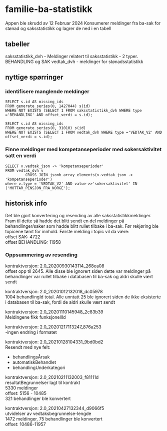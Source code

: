 # familie-ba-statistikk

Appen ble skrudd av 12 Februar 2024
Konsumerer meldinger fra ba-sak for stønad og saksstatistikk og lagrer de ned i en tabell

## tabeller
saksstatistikk_dvh - Meldinger relatert til saksstatistikk - 2 typer. BEHANDLING og SAK
vedtak_dvh - meldinger for stønadsstatistikk

## nyttige spørringer

### identifisere manglende meldinger
```
SELECT s.id AS missing_ids
FROM generate_series(0, 1427044) s(id)
WHERE NOT EXISTS (SELECT 1 FROM saksstatistikk_dvh WHERE type ='BEHANDLING' AND offset_verdi = s.id);

SELECT s.id AS missing_ids
FROM generate_series(0, 31010) s(id)
WHERE NOT EXISTS (SELECT 1 FROM vedtak_dvh WHERE type ='VEDTAK_V2' AND offset_verdi = s.id);
```

### Finne meldinger med kompetanseperioder med sokersaktivitet satt en verdi
```
SELECT v.vedtak_json -> 'kompetanseperioder'
FROM vedtak_dvh v
         CROSS JOIN jsonb_array_elements(v.vedtak_json -> 'kompetanseperioder')
where v.type = 'VEDTAK_V2' AND value->>'sokersaktivitet' IN ('MOTTAR_PENSJON_FRA_NORGE');
```

## historisk info
Det ble gjort konvertering og resending av alle saksstatistikkmeldinger. Fram til dette så hadde det blitt sendt en del meldinger på behandlinger/saker som hadde blitt rullet tilbake i ba-sak. Før rekjøring ble topicene tømt for innhold. Første melding i topic vil da være:  
offset SAK: 4722  
offset BEHANDLING: 11958

### Oppsummering av resending
kontraktversjon: 2.0_20200930143114_268ea08  
offset opp til 2645. Alle disse ble ignorert siden dette var meldinger på behandlinger var rullet tilbake i databasen til ba-sak og aldri skulle vært sendt

kontraktversjon: 2.0_20201012132018_dc05978  
1004 behandlingId total. Alle unntatt 25 ble ignorert siden de ikke eksisterte i databasen til ba-sak, fordi de aldri skulle vært sendt

kontraktversjon: 2.0_20201110145948_2c83b39  
Meldingene fikk funksjonellId

kontraktversjon: 2.0_20201217113247_876a253  
-ingen endring i formatet

kontraktversjon: 2.0_20210128104331_9bd0bd2  
Resendt med nye felt:  
- behandlingsÅrsak
- automatiskBehandlet
- behandlingUnderkategori

kontraktversjon: 2.0_20210211132003_f81111d  
resultatBegrunnelser lagt til kontrakt  
5330 meldinger  
offset: 5156 - 10485  
321 behandlinger ble konvertert  


kontraktversjon: 2.0_20210427132344_d9066f5  
utvidelser av vedtaksbegrunnelse-lengde  
1472 meldinger, 75 behandlinger ble konvertert  
offset: 10486-11957  

